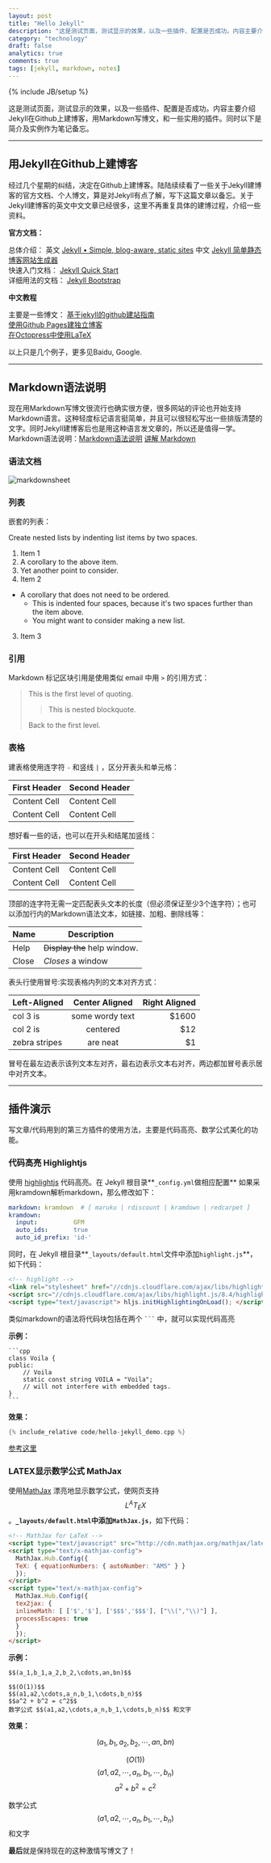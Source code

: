 ```yaml
---
layout: post
title: "Hello Jekyll"
description: "这是测试页面，测试显示的效果，以及一些插件、配置是否成功。内容主要介绍Jekyll在Github上建博客，用Emacs编辑Markdown写博文，和一些实用的插件。同时以下是简介及实例作为笔记备忘。"
category: "technology"
draft: false
analytics: true
comments: true
tags: [jekyll, markdown, notes]
---
```

{% include JB/setup %}

这是测试页面，测试显示的效果，以及一些插件、配置是否成功。内容主要介绍Jekyll在Github上建博客，用Markdown写博文，和一些实用的插件。同时以下是简介及实例作为笔记备忘。

---

## 用Jekyll在Github上建博客

经过几个星期的纠结，决定在Github上建博客。陆陆续续看了一些关于Jekyll建博客的官方文档、个人博文，算是对Jekyll有点了解，写下这篇文章以备忘。关于Jekyll建博客的英文中文文章已经很多，这里不再重复具体的建博过程，介绍一些资料。

**官方文档：**

总体介绍： 英文 [Jekyll • Simple, blog-aware, static sites](http://jekyllrb.com/)  中文 [Jekyll 简单静态博客网站生成器](http://jekyllcn.com/)  
快速入门文档： [Jekyll Quick Start](http://jekyllbootstrap.com/usage/jekyll-quick-start.html)  
详细用法的文档： [Jekyll Bootstrap](http://jekyllbootstrap.com)  

**中文教程**

主要是一些博文：
[基于jekyll的github建站指南](http://jiyeqian.github.io/2012/07/host-your-pages-at-github-using-jekyll/#outline_0 )  
[使用Github Pages建独立博客](http://beiyuu.com/github-pages/ )  
[在Octopress中使用LaTeX](http://yanping.me/cn/blog/2012/03/10/octopress-with-latex/ )  

以上只是几个例子，更多见Baidu, Google.  

---

## Markdown语法说明

现在用Markdown写博文很流行也确实很方便，很多网站的评论也开始支持Markdown语言。这种轻度标记语言挺简单，并且可以很轻松写出一些排版清楚的文字。同时Jekyll建博客后也是用这种语言发文章的，所以还是值得一学。  
Markdown语法说明：[Markdown语法说明](http://wowubuntu.com/markdown/ )  [讲解 Markdown](http://alfred-sun.github.io/blog/2015/01/10/markdown-syntax-documentation/)  

### 语法文档

![markdownsheet](/assets/images/markdownsheet.png )

### 列表

嵌套的列表：

Create nested lists by indenting list items by two spaces.

1. Item 1
  1. A corollary to the above item.
  2. Yet another point to consider.
2. Item 2
  * A corollary that does not need to be ordered.
    * This is indented four spaces, because it's two spaces further than the item above.
    * You might want to consider making a new list.
3. Item 3

### 引用

Markdown 标记区块引用是使用类似 email 中用 `>` 的引用方式：

> This is the first level of quoting.
>
> > This is nested blockquote.
>
> Back to the first level.

### 表格

建表格使用连字符 `` - `` 和竖线 `` | `` ，区分开表头和单元格：

First Header  | Second Header
------------- | -------------
Content Cell  | Content Cell
Content Cell  | Content Cell

想好看一些的话，也可以在开头和结尾加竖线：

| First Header  | Second Header |
| ------------- | ------------- |
| Content Cell  | Content Cell  |
| Content Cell  | Content Cell  |

顶部的连字符无需一定匹配表头文本的长度（但必须保证至少3个连字符）；也可以添加行内的Markdown语法文本，如链接、加粗、删除线等：

| Name          | Description                  |
| ------------- | ---------------------------- |
| Help          | ~~Display the~~ help window. |
| Close         | _Closes_ a window            |

表头行使用冒号:实现表格内列的文本对齐方式：

| Left-Aligned  | Center Aligned    | Right Aligned |
| :------------ | :---------------: | ------------: |
| col 3 is      | some wordy text   | $1600         |
| col 2 is      | centered          | $12           |
| zebra stripes | are neat          | $1            |

冒号在最左边表示该列文本左对齐，最右边表示文本右对齐，两边都加冒号表示居中对齐文本。

---

## 插件演示

写文章/代码用到的第三方插件的使用方法，主要是代码高亮、数学公式美化的功能。

### 代码高亮 Highlightjs

使用 [highlightjs](https://highlightjs.org/ ) 代码高亮。在 Jekyll 根目录**`_config.yml`做相应配置** 如果采用kramdown解析markdown，那么修改如下：

```yml
markdown: kramdown  # [ maruku | rdiscount | kramdown | redcarpet ]
kramdown:
  input:          GFM
  auto_ids:       true
  auto_id_prefix: 'id-'
```

同时，在 Jekyll 根目录**`_layouts/default.html`文件中添加`highlight.js`**，如下代码：

```html
<!-- highlight -->
<link rel="stylesheet" href="//cdnjs.cloudflare.com/ajax/libs/highlight.js/8.4/styles/monokai_sublime.min.css">
<script src="//cdnjs.cloudflare.com/ajax/libs/highlight.js/8.4/highlight.min.js"></script>
<script type="text/javascript"> hljs.initHighlightingOnLoad(); </script>
```

类似markdown的语法将代码块包括在两个 ```` ``` ```` 中，就可以实现代码高亮

**示例：**

````nohighlight
```cpp
class Voila {
public:
    // Voila
    static const string VOILA = "Voila";
    // will not interfere with embedded tags.
}
```
````

**效果：**

```cpp
{% include_relative code/hello-jekyll_demo.cpp %}
```

[参考这里](http://noyobo.com/2014/10/19/jekyll-kramdown-highlight.html )  

### LATEX显示数学公式 MathJax

使用[MathJax](https://www.mathjax.org/ ) 漂亮地显示数学公式，使网页支持$$L^AT_EX$$。**`_layouts/default.html`中添加`MathJax.js`**，如下代码：

```html
<!-- MathJax for LaTeX -->
<script type="text/javascript" src="http://cdn.mathjax.org/mathjax/latest/MathJax.js?config=TeX-AMS-MML_HTMLorMML"></script>
<script type="text/x-mathjax-config">
  MathJax.Hub.Config({
  TeX: { equationNumbers: { autoNumber: "AMS" } }
  });
</script>
<script type="text/x-mathjax-config">
  MathJax.Hub.Config({
  tex2jax: {
  inlineMath: [ ['$','$'], ['$$$','$$$'], ["\\(","\\)"] ],
  processEscapes: true
  }
  });
</script>
```

**示例：**

```nohighlight
$$(a_1,b_1,a_2,b_2,\cdots,an,bn)$$

$$(O(1))$$
$$(a1,a2,\cdots,a_n,b_1,\cdots,b_n)$$
$$a^2 + b^2 = c^2$$
数学公式 $$(a1,a2,\cdots,a_n,b_1,\cdots,b_n)$$ 和文字
```

**效果：**

$$(a_1,b_1,a_2,b_2,\cdots,an,bn)$$

$$(O(1))$$
$$(a1,a2,\cdots,a_n,b_1,\cdots,b_n)$$
$$a^2 + b^2 = c^2$$

数学公式 $$(a1,a2,\cdots,a_n,b_1,\cdots,b_n)$$ 和文字

 <!-- \(a_1,b_1,a_2,b_2,\cdots,an,bn\) -->
 <!-- \(O(1)\) -->
 <!-- \(a1,a2,\cdots,a_n,b_1,\cdots,b_n\) -->
 <!-- \[a^2 + b^2 = c^2\] -->

<!-- 数学公式 \(a1,a2,\cdots,a_n,b_1,\cdots,b_n\) 和文字 -->

**最后**就是保持现在的这种激情写博文了！
